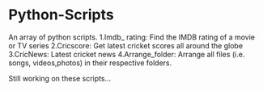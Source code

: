# Python-Scripts
An array of python scripts.
1.Imdb_ rating:
    Find the IMDB rating of a movie or TV series
2.Cricscore:
    Get latest cricket scores all around the globe
3.CricNews:
    Latest cricket news
4.Arrange_folder:
    Arrange all files (i.e. songs, videos,photos) in their respective folders.
    
Still working on these scripts...
